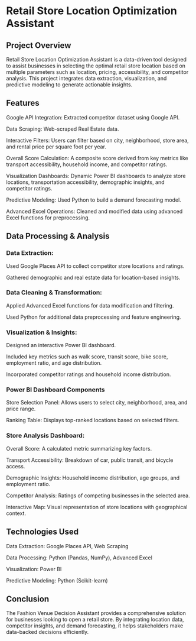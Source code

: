 # Retail Store Location Optimization Assistant

## Project Overview

Retail Store Location Optimization Assistant is a data-driven tool designed to assist businesses in selecting the optimal retail store location based on multiple parameters such as location, pricing, accessibility, and competitor analysis. This project integrates data extraction, visualization, and predictive modeling to generate actionable insights.

## Features

Google API Integration: Extracted competitor dataset using Google API.

Data Scraping: Web-scraped Real Estate data.

Interactive Filters: Users can filter based on city, neighborhood, store area, and rental price per square foot per year.

Overall Score Calculation: A composite score derived from key metrics like transport accessibility, household income, and competitor ratings.

Visualization Dashboards: Dynamic Power BI dashboards to analyze store locations, transportation accessibility, demographic insights, and competitor ratings.

Predictive Modeling: Used Python to build a demand forecasting model.

Advanced Excel Operations: Cleaned and modified data using advanced Excel functions for preprocessing.

## Data Processing & Analysis

### Data Extraction:

Used Google Places API to collect competitor store locations and ratings.

Gathered demographic and real estate data for location-based insights.

### Data Cleaning & Transformation:

Applied Advanced Excel functions for data modification and filtering.

Used Python for additional data preprocessing and feature engineering.

### Visualization & Insights:

Designed an interactive Power BI dashboard.

Included key metrics such as walk score, transit score, bike score, employment ratio, and age distribution.

Incorporated competitor ratings and household income distribution.

### Power BI Dashboard Components

Store Selection Panel: Allows users to select city, neighborhood, area, and price range.

Ranking Table: Displays top-ranked locations based on selected filters.

### Store Analysis Dashboard:

Overall Score: A calculated metric summarizing key factors.

Transport Accessibility: Breakdown of car, public transit, and bicycle access.

Demographic Insights: Household income distribution, age groups, and employment ratio.

Competitor Analysis: Ratings of competing businesses in the selected area.

Interactive Map: Visual representation of store locations with geographical context.

## Technologies Used

Data Extraction: Google Places API, Web Scraping

Data Processing: Python (Pandas, NumPy), Advanced Excel

Visualization: Power BI

Predictive Modeling: Python (Scikit-learn)

## Conclusion

The Fashion Venue Decision Assistant provides a comprehensive solution for businesses looking to open a retail store. By integrating location data, competitor insights, and demand forecasting, it helps stakeholders make data-backed decisions efficiently.


